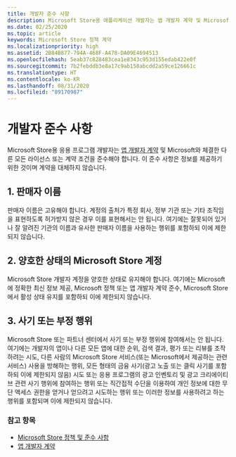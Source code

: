 ```yaml
---
title: 개발자 준수 사항
description: Microsoft Store용 애플리케이션 개발자는 앱 개발자 계약 및 Microsoft와 체결한 다른 모든 라이선스 또는 계약 조건을 준수해야 합니다.
ms.date: 02/25/2020
ms.topic: article
keywords: Microsoft Store 정책 계약
ms.localizationpriority: high
ms.assetid: 2B84B877-794A-468F-A478-DA09E4694513
ms.openlocfilehash: 5eab37c828483cea1e8343c953d155edab422e0f
ms.sourcegitcommit: 7b2febddb3e8a17c9ab158abcdd2a59ce126661c
ms.translationtype: HT
ms.contentlocale: ko-KR
ms.lasthandoff: 08/31/2020
ms.locfileid: "89170987"
---
```

# <a name="developer-code-of-conduct"></a>개발자 준수 사항

Microsoft Store용 응용 프로그램 개발자는 [앱 개발자 계약](/legal/windows/agreements/app-developer-agreement) 및 Microsoft와 체결한 다른 모든 라이선스 또는 계약 조건을 준수해야 합니다. 이 준수 사항은 정보를 제공하기 위한 것이며 계약을 대체하지 않습니다.


## <a name="1-publisher-name"></a>1. 판매자 이름

판매자 이름은 고유해야 합니다. 계정의 출처가 특정 회사, 정부 기관 또는 기타 조직임을 표현하도록 허가받지 않은 경우 이를 표현해서는 안 됩니다. 여기에는 잘못되어 있거나 잘 알려진 기관의 이름과 유사한 판매자 이름을 사용하는 행위를 포함하되 이에 제한되지 않습니다.


## <a name="2-store-account-in-good-standing"></a>2. 양호한 상태의 Microsoft Store 계정

Microsoft Store 개발자 계정을 양호한 상태로 유지해야 합니다. 여기에는 Microsoft에 정확한 최신 정보 제공, Microsoft 정책 또는 앱 개발자 계약 준수, Microsoft Store에서 활성 상태 유지를 포함하되 이에 제한되지 않습니다.


## <a name="3-fraudulent-or-dishonest-activities"></a>3. 사기 또는 부정 행위

Microsoft Store 또는 파트너 센터에서 사기 또는 부정 행위에 참여해서는 안 됩니다. 여기에는 개발자의 앱이나 다른 모든 앱에 대한 순위, 검색 결과, 평가 또는 리뷰를 조작하려는 시도, 다른 사람의 Microsoft Store 서비스(또는 Microsoft에서 제공하는 관련 서비스) 사용을 방해하는 행위, 모든 형태의 금융 사기(광고 노출 또는 클릭 사기를 포함하되 이에 제한되지 않음) 시도 또는 응용 프로그램의 광고 인벤토리 및 광고 크리에이티브 관련 사기 행위에 참여하는 행위 또는 직간접적 수단을 이용하여 개인 정보에 대한 무단 액세스 권한을 얻거나 얻으려고 시도하는 행위 또는 이러한 정보를 사용하려고 하는 행위를 포함되며 이에 제한되지 않습니다.


### <a name="see-also"></a>참고 항목

- [Microsoft Store 정책 및 준수 사항](store-policies-and-code-of-conduct.md)
- [앱 개발자 계약](/legal/windows/agreements/app-developer-agreement)